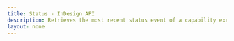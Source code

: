 ```yaml
---
title: Status - InDesign API
description: Retrieves the most recent status event of a capability execution job.
layout: none
---
```


<RedoclyAPIBlock src="/firefly-services/docs/indesign/statusapi.json" width="600px" disableSidebar hideTryItPanel />
